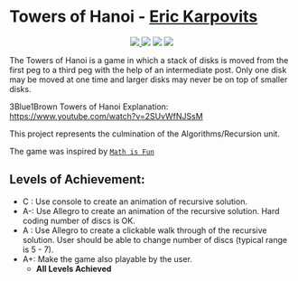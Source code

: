 # Towers of Hanoi - [Eric Karpovits](https://github.com/EricKarpovits)

<p align="center">
  <a href="https://github.com/EricKarpovits/">
         <img src="https://img.shields.io/badge/developer-EricKarpovits-blue?style=flat-square&logo=github">
  </a> 
  <img src="https://img.shields.io/badge/version-1.2.2-brightgreen?style=flat-square&color=2bbc8a"> <img src="https://img.shields.io/badge/build-passed-brightgreen?style=flat-square"> <img src="https://img.shields.io/badge/made%20with-C++-1f425f.svg?style=flat-square&logo=c%2B%2B">
</p>

The Towers of Hanoi is a game in which a stack of disks is moved from the first peg to a third peg with the help of an intermediate post.  Only one disk may be moved at one time and larger disks may never be on top of smaller disks.

3Blue1Brown Towers of Hanoi Explanation: https://www.youtube.com/watch?v=2SUvWfNJSsM

This project represents the culmination of the Algorithms/Recursion unit. 

The game was inspired by [`Math is Fun`](http://www.mathsisfun.com/games/towerofhanoi.html)

Levels of Achievement:
-----
  * C  : Use console to create an animation of recursive solution.  
  * A-: Use Allegro to create an animation of the recursive solution. Hard coding number of discs is OK.
  * A  : Use Allegro to create a clickable walk through of the recursive solution. User should be able to change number of discs (typical range is 5 - 7).
  * A+: Make the game also playable by the user.   
    * **All Levels Achieved**
